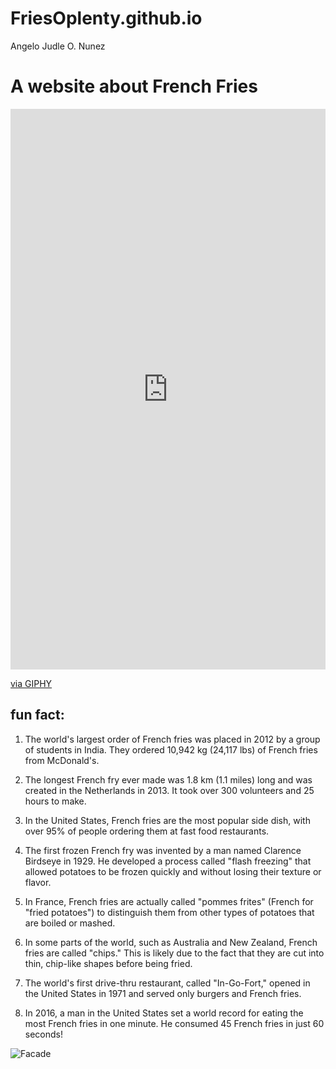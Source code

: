 # FriesOplenty.github.io
Angelo Judle O. Nunez
# A website about French Fries
<div style="width:100%;height:0;padding-bottom:178%;position:relative;"><iframe src="https://giphy.com/embed/0r3RvW5jN4WobV816C" width="100%" height="100%" style="position:absolute" frameBorder="0" class="giphy-embed" allowFullScreen></iframe></div><p><a href="https://giphy.com/gifs/frittenwerk-hungry-pommes-fritten-0r3RvW5jN4WobV816C">via GIPHY</a></p>

## fun fact: 
1. The world's largest order of French fries was placed in 2012 by a group of students in India. They ordered 10,942 kg (24,117 lbs) of French fries from McDonald's.

2. The longest French fry ever made was 1.8 km (1.1 miles) long and was created in the Netherlands in 2013. It took over 300 volunteers and 25 hours to make.

3. In the United States, French fries are the most popular side dish, with over 95% of people ordering them at fast food restaurants.

4. The first frozen French fry was invented by a man named Clarence Birdseye in 1929. He developed a process called "flash freezing" that allowed potatoes to be frozen quickly and without losing their texture or flavor.

5. In France, French fries are actually called "pommes frites" (French for "fried potatoes") to distinguish them from other types of potatoes that are boiled or mashed.

6. In some parts of the world, such as Australia and New Zealand, French fries are called "chips." This is likely due to the fact that they are cut into thin, chip-like shapes before being fried.

7. The world's first drive-thru restaurant, called "In-Go-Fort," opened in the United States in 1971 and served only burgers and French fries.

8. In 2016, a man in the United States set a world record for eating the most French fries in one minute. He consumed 45 French fries in just 60 seconds!

![Facade]([https://www.google.com/url?sa=i&url=https%3A%2F%2Frestaurant-ingthroughhistory.com%2F2021%2F12%2F19%2Fan-early-french-restaurant-chain%2F&psig=AOvVaw1VNNa2uQfRsbUtkYkWP1XU&ust=1701757696873000&source=images&cd=vfe&opi=89978449&ved=0CBIQjRxqFwoTCMDR_c2T9YIDFQAAAAAdAAAAABAx](https://victualling.files.wordpress.com/2021/12/duvalblvdpoisonierre1882.jpg)https://victualling.files.wordpress.com/2021/12/duvalblvdpoisonierre1882.jpg)
